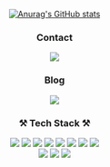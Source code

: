 <div align='center'>
    
  [![Anurag's GitHub stats](https://github-readme-stats.vercel.app/api?username=gudwh14&count_private=true&show_icons=true&theme=dracula)](https://github.com/anuraghazra/github-readme-stats)
    
  <div>
  <h3>Contact</h3>
  <img  src="https://img.shields.io/badge/alxious@naver.com-03C75A?style=flat-square&logo=Naver&logoColor=white"></img>
  <h3>Blog</h3>
  
  <a href="https://velog.io/@gudwh14">![](https://img.shields.io/badge/Velog-20c997?style=flat-square&logo=Vimeo&logoColor=white)</a>
  
  <h3> ⚒ Tech Stack ⚒</h3>
  <div>
    <img  src="https://img.shields.io/badge/C%2B%2B-00599C?style=flat-square&logo=c%2B%2B&logoColor=white"</img>
    <img  src="https://img.shields.io/badge/Java-007396?style=flat-square&logo=Java&logoColor=white"</img>
    <img  src="https://img.shields.io/badge/JavaScript-F7DF1E?style=flat-square&logo=JavaScript&logoColor=white"</img>
    <img  src="https://img.shields.io/badge/TypeScript-3178C6?style=flat-square&logo=TypeScript&logoColor=white"</img>
    <img  src="https://img.shields.io/badge/Html-E34F26?style=flat-square&logo=HTML5&logoColor=white"</img>
    <img  src="https://img.shields.io/badge/CSS-1572B6?style=flat-square&logo=CSS3&logoColor=white"</img>
    <img  src="https://img.shields.io/badge/Python-3776AB?style=flat-square&logo=Python&logoColor=white"</img>
    <img  src="https://img.shields.io/badge/Kotlin-0095D5?style=flat-square&logo=Kotlin&logoColor=white"</img>
  </div>
  <div>
    <img  src="https://img.shields.io/badge/SpringBoot-6DB33F?style=flat-square&logo=Spring&logoColor=white"</img>
    <img  src="https://img.shields.io/badge/React-61DAFB?style=flat-square&logo=React&logoColor=white"</img>
    <img  src="https://img.shields.io/badge/Android-3DDC84?style=flat-square&logo=Android&logoColor=white"</img>
  </div>
  </div>
</div>


